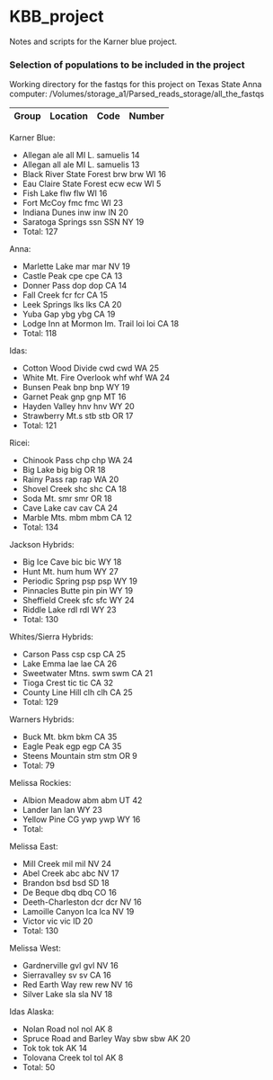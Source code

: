 # KBB_project
Notes and scripts for the Karner blue project. 

### Selection of populations to be included in the project
Working directory for the fastqs for this project on Texas State Anna computer: /Volumes/storage_a1/Parsed_reads_storage/all_the_fastqs

|Group | Location | Code | Number |
|------|--------|--------|-------|
Karner Blue:
- Allegan	ale	all	 MI	L. samuelis 14
- Allegan	all	ale	 MI	L. samuelis 13
- Black River State Forest brw	brw	WI 16
- Eau Claire State Forest	ecw	ecw	 WI	5
- Fish Lake	flw	flw	 WI	16
- Fort McCoy	fmc	fmc	 WI	23
- Indiana Dunes	inw	inw	 IN 20
- Saratoga Springs	ssn	SSN	 NY	19
- Total: 127

Anna:
- Marlette Lake	mar	mar	 NV 19
- Castle Peak	cpe	cpe	 CA 13
- Donner Pass	dop	dop	 CA 14
- Fall Creek	fcr	fcr	 CA 15
- Leek Springs	lks	lks	 CA 20
- Yuba Gap	ybg	ybg	 CA 19
- Lodge Inn at Mormon Im. Trail	loi	loi	CA 18
- Total: 118

Idas:
- Cotton Wood Divide	cwd	cwd	 WA 25
- White Mt. Fire Overlook	whf	whf	 WA 24
- Bunsen Peak	bnp	bnp	 WY 19
- Garnet Peak	gnp	gnp	 MT 16
- Hayden Valley	hnv	hnv	 WY 20
- Strawberry Mt.s	stb	stb	 OR 17
- Total: 121

Ricei:
- Chinook Pass	chp	chp	 WA 24
- Big Lake	big	big	 OR 18
- Rainy Pass	rap	rap	 WA 20
- Shovel Creek	shc	shc	 CA 18
- Soda Mt.	smr	smr	 OR 18
- Cave Lake	cav	cav	 CA 24
- Marble Mts.	mbm	mbm	 CA 12
- Total: 134

Jackson Hybrids:
- Big Ice Cave	bic	bic	 WY 18
- Hunt Mt.	hum	hum	 WY 27
- Periodic Spring	psp	psp	 WY 19
- Pinnacles Butte	pin	pin	 WY 19
- Sheffield Creek	sfc	sfc	 WY 24
- Riddle Lake	rdl	rdl	 WY 23
- Total: 130

Whites/Sierra Hybrids:
- Carson Pass	csp	csp	 CA 25
- Lake Emma	lae	lae	 CA 26
- Sweetwater Mtns.	swm	swm	 CA 21
- Tioga Crest	tic	tic	 CA 32
- County Line Hill	clh	clh	 CA 25
- Total: 129

Warners Hybrids:
- Buck Mt.	bkm	bkm	 CA 35
- Eagle Peak	egp	egp	 CA 35
- Steens Mountain	stm	stm	 OR 9
- Total: 79

Melissa Rockies:
- Albion Meadow	abm	abm	 UT 42
- Lander	lan	lan	 WY 23
- Yellow Pine CG	ywp	ywp	 WY 16
- Total:

Melissa East:
- Mill Creek	mil	mil	 NV 24
- Abel Creek	abc	abc	 NV 17
- Brandon	bsd	bsd	 SD 18
- De Beque	dbq	dbq	 CO 16
- Deeth-Charleston	dcr	dcr	 NV 16
- Lamoille Canyon	lca	lca	 NV 19
- Victor	vic	vic	 ID 20
- Total: 130

Melissa West: 
- Gardnerville	gvl	gvl	 NV 16
- Sierravalley	sv	sv	 CA 16
- Red Earth Way	rew	rew	 NV 16
- Silver Lake	sla	sla	 NV 18

Idas Alaska:
- Nolan Road	nol	nol	AK 8
- Spruce Road and Barley Way	sbw	sbw	AK 20
- Tok	tok	tok	AK 14
- Tolovana Creek	tol	tol	AK 8
- Total: 50










































